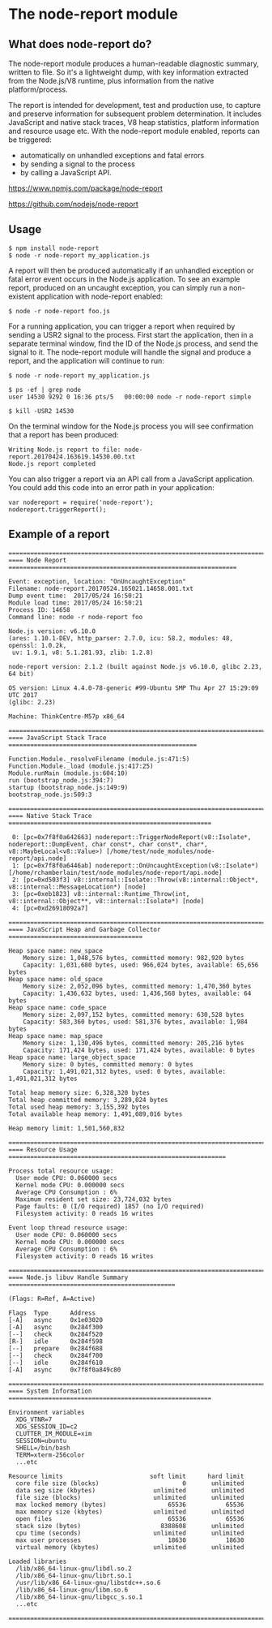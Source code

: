 # The node-report module

## What does node-report do?

The node-report module produces a human-readable diagnostic summary, written to file. So it's a lightweight dump, with key information extracted from the Node.js/V8 runtime, plus information from the native platform/process.

The report is intended for development, test and production use, to capture and preserve information for subsequent problem determination. It includes JavaScript and native stack traces, V8 heap statistics, platform information and resource usage etc. With the node-report module enabled, reports can be triggered:
  - automatically on unhandled exceptions and fatal errors
  - by sending a signal to the process
  - by calling a JavaScript API.

https://www.npmjs.com/package/node-report

https://github.com/nodejs/node-report

## Usage
```
$ npm install node-report
$ node -r node-report my_application.js
```
A report will then be produced automatically if an unhandled exception or fatal error event occurs in the Node.js application. To see an example report, produced on an uncaught exception, you can simply run a non-existent application with node-report enabled:
```
$ node -r node-report foo.js
```

For a running application, you can trigger a report when required by sending a USR2 signal to the process. First start the application, then in a separate terminal window, find the ID of the Node.js process, and send the signal to it. The node-report module will handle the signal and produce a report, and the application will continue to run:
```
$ node -r node-report my_application.js

$ ps -ef | grep node
user 14530 9292 0 16:36 pts/5   00:00:00 node -r node-report simple

$ kill -USR2 14530
```

On the terminal window for the Node.js process you will see confirmation that a report has been produced:
```
Writing Node.js report to file: node-report.20170424.163619.14530.00.txt
Node.js report completed
```

You can also trigger a report via an API call from a JavaScript application. You could add this code into an error path in your application:

```
var nodereport = require('node-report');
nodereport.triggerReport();
```

## Example of a report

```
================================================================================
==== Node Report ===============================================================

Event: exception, location: "OnUncaughtException"
Filename: node-report.20170524.165021.14658.001.txt
Dump event time:  2017/05/24 16:50:21
Module load time: 2017/05/24 16:50:21
Process ID: 14658
Command line: node -r node-report foo 

Node.js version: v6.10.0
(ares: 1.10.1-DEV, http_parser: 2.7.0, icu: 58.2, modules: 48, openssl: 1.0.2k, 
 uv: 1.9.1, v8: 5.1.281.93, zlib: 1.2.8)

node-report version: 2.1.2 (built against Node.js v6.10.0, glibc 2.23, 64 bit)

OS version: Linux 4.4.0-78-generic #99-Ubuntu SMP Thu Apr 27 15:29:09 UTC 2017
(glibc: 2.23)

Machine: ThinkCentre-M57p x86_64

================================================================================
==== JavaScript Stack Trace ====================================================

Function.Module._resolveFilename (module.js:471:5)
Function.Module._load (module.js:417:25)
Module.runMain (module.js:604:10)
run (bootstrap_node.js:394:7)
startup (bootstrap_node.js:149:9)
bootstrap_node.js:509:3

================================================================================
==== Native Stack Trace ========================================================

 0: [pc=0x7f8f0a642663] nodereport::TriggerNodeReport(v8::Isolate*, nodereport::DumpEvent, char const*, char const*, char*, v8::MaybeLocal<v8::Value>) [/home/test/node_modules/node-report/api.node]
 1: [pc=0x7f8f0a6446ab] nodereport::OnUncaughtException(v8::Isolate*) [/home/rchamberlain/test/node_modules/node-report/api.node]
 2: [pc=0xd503f3] v8::internal::Isolate::Throw(v8::internal::Object*, v8::internal::MessageLocation*) [node]
 3: [pc=0xeb1823] v8::internal::Runtime_Throw(int, v8::internal::Object**, v8::internal::Isolate*) [node]
 4: [pc=0xd26918092a7] 

================================================================================
==== JavaScript Heap and Garbage Collector =====================================

Heap space name: new_space
    Memory size: 1,048,576 bytes, committed memory: 982,920 bytes
    Capacity: 1,031,680 bytes, used: 966,024 bytes, available: 65,656 bytes
Heap space name: old_space
    Memory size: 2,052,096 bytes, committed memory: 1,470,360 bytes
    Capacity: 1,436,632 bytes, used: 1,436,568 bytes, available: 64 bytes
Heap space name: code_space
    Memory size: 2,097,152 bytes, committed memory: 630,528 bytes
    Capacity: 583,360 bytes, used: 581,376 bytes, available: 1,984 bytes
Heap space name: map_space
    Memory size: 1,130,496 bytes, committed memory: 205,216 bytes
    Capacity: 171,424 bytes, used: 171,424 bytes, available: 0 bytes
Heap space name: large_object_space
    Memory size: 0 bytes, committed memory: 0 bytes
    Capacity: 1,491,021,312 bytes, used: 0 bytes, available: 1,491,021,312 bytes

Total heap memory size: 6,328,320 bytes
Total heap committed memory: 3,289,024 bytes
Total used heap memory: 3,155,392 bytes
Total available heap memory: 1,491,089,016 bytes

Heap memory limit: 1,501,560,832

================================================================================
==== Resource Usage ============================================================

Process total resource usage:
  User mode CPU: 0.060000 secs
  Kernel mode CPU: 0.000000 secs
  Average CPU Consumption : 6%
  Maximum resident set size: 23,724,032 bytes
  Page faults: 0 (I/O required) 1857 (no I/O required)
  Filesystem activity: 0 reads 16 writes

Event loop thread resource usage:
  User mode CPU: 0.060000 secs
  Kernel mode CPU: 0.000000 secs
  Average CPU Consumption : 6%
  Filesystem activity: 0 reads 16 writes

================================================================================
==== Node.js libuv Handle Summary ==============================================

(Flags: R=Ref, A=Active)

Flags  Type      Address
[-A]   async     0x1e03020
[-A]   async     0x284f300
[--]   check     0x284f520
[R-]   idle      0x284f598
[--]   prepare   0x284f688
[--]   check     0x284f700
[--]   idle      0x284f610
[-A]   async     0x7f8f0a849c80

================================================================================
==== System Information ========================================================

Environment variables
  XDG_VTNR=7
  XDG_SESSION_ID=c2
  CLUTTER_IM_MODULE=xim
  SESSION=ubuntu
  SHELL=/bin/bash
  TERM=xterm-256color
  ...etc

Resource limits                        soft limit      hard limit
  core file size (blocks)                       0       unlimited
  data seg size (kbytes)                unlimited       unlimited
  file size (blocks)                    unlimited       unlimited
  max locked memory (bytes)                 65536           65536
  max memory size (kbytes)              unlimited       unlimited
  open files                                65536           65536
  stack size (bytes)                      8388608       unlimited
  cpu time (seconds)                    unlimited       unlimited
  max user processes                        18630           18630
  virtual memory (kbytes)               unlimited       unlimited

Loaded libraries
  /lib/x86_64-linux-gnu/libdl.so.2
  /lib/x86_64-linux-gnu/librt.so.1
  /usr/lib/x86_64-linux-gnu/libstdc++.so.6
  /lib/x86_64-linux-gnu/libm.so.6
  /lib/x86_64-linux-gnu/libgcc_s.so.1
  ...etc

================================================================================
```

